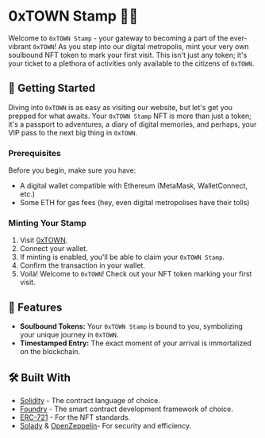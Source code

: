 # 0xTOWN Stamp 🌆✨

Welcome to `0xTOWN Stamp` - your gateway to becoming a part of the ever-vibrant `0xTOWN`! As you step into our digital metropolis, mint your very own soulbound NFT token to mark your first visit. This isn't just any token; it's your ticket to a plethora of activities only available to the citizens of `0xTOWN`.

## 🚀 Getting Started

Diving into `0xTOWN` is as easy as visiting our website, but let's get you prepped for what awaits. Your `0xTOWN Stamp` NFT is more than just a token; it's a passport to adventures, a diary of digital memories, and perhaps, your VIP pass to the next big thing in `0xTOWN`.

### Prerequisites

Before you begin, make sure you have:

- A digital wallet compatible with Ethereum (MetaMask, WalletConnect, etc.)
- Some ETH for gas fees (hey, even digital metropolises have their tolls)

### Minting Your Stamp

1. Visit [0xTOWN](https://0x.town).
2. Connect your wallet.
3. If minting is enabled, you'll be able to claim your `0xTOWN Stamp`.
4. Confirm the transaction in your wallet.
5. Voilà! Welcome to `0xTOWN`! Check out your NFT token marking your first visit.

## 📖 Features

- **Soulbound Tokens:** Your `0xTOWN Stamp` is bound to you, symbolizing your unique journey in `0xTOWN`.
- **Timestamped Entry:** The exact moment of your arrival is immortalized on the blockchain.

## 🛠 Built With

- [Solidity](https://soliditylang.org/) - The contract language of choice.
- [Foundry](https://getfoundry.sh/) - The smart contract development framework of choice.
- [ERC-721](https://eips.ethereum.org/EIPS/eip-721) - For the NFT standards.
- [Solady](https://github.com/Vectorized/solady) & [OpenZeppelin](https://github.com/OpenZeppelin/openzeppelin-contracts/tree/master)- For security and efficiency.
